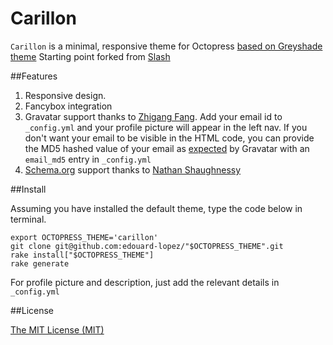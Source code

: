 # Carillon

`Carillon` is a minimal, responsive theme for Octopress [based on Greyshade theme](https://github.com/shashankmehta/greyshade)
Starting point forked from [Slash](https://github.com/tommy351/Octopress-Theme-Slash)

##Features

1. Responsive design.
2. Fancybox integration
3. Gravatar support thanks to [Zhigang Fang](https://github.com/zhigang1992). Add your email id to `_config.yml` and your profile picture will appear in the left nav. If you don't want your email to be visible in the HTML code, you can provide the MD5 hashed value of your email as [expected](https://gravatar.com/site/implement/hash/) by Gravatar with an `email_md5` entry in `_config.yml`
1. [Schema.org](http://schema.org/) support thanks to [Nathan Shaughnessy](https://github.com/nathanshox)

##Install

Assuming you have installed the default theme, type the code below in terminal.

    export OCTOPRESS_THEME='carillon'
    git clone git@github.com:edouard-lopez/"$OCTOPRESS_THEME".git
    rake install["$OCTOPRESS_THEME"]
    rake generate

For profile picture and description, just add the relevant details in `_config.yml`

##License

[The MIT License (MIT)](http://opensource.org/licenses/MIT)
